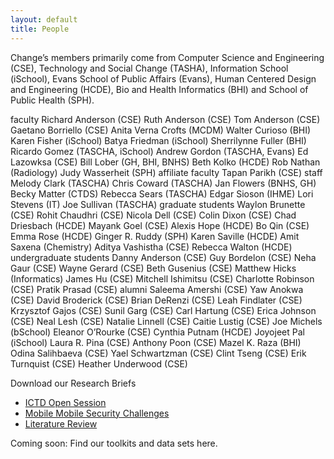 ```yaml
---
layout: default
title: People
---
```


Change’s members primarily come from Computer Science and Engineering (CSE), Technology and Social Change (TASHA), Information School (iSchool), Evans School of Public Affairs (Evans), Human Centered Design and Engineering (HCDE), Bio and Health Informatics (BHI) and School of Public Health (SPH).

faculty
Richard Anderson (CSE) Ruth Anderson (CSE) Tom Anderson (CSE) Gaetano Borriello (CSE) Anita Verna Crofts (MCDM) Walter Curioso (BHI) Karen Fisher (iSchool) Batya Friedman (iSchool) Sherrilynne Fuller (BHI) Ricardo Gomez (TASCHA, iSchool) Andrew Gordon (TASCHA, Evans) Ed Lazowksa (CSE) Bill Lober (GH, BHI, BNHS) Beth Kolko (HCDE) Rob Nathan (Radiology) Judy Wasserheit (SPH)
affiliate faculty
Tapan Parikh (CSE)
staff
Melody Clark (TASCHA) Chris Coward (TASCHA) Jan Flowers (BNHS, GH) Becky Matter (CTDS) Rebecca Sears (TASCHA) Edgar Sioson (IHME) Lori Stevens (IT) Joe Sullivan (TASCHA)
graduate students
Waylon Brunette (CSE) Rohit Chaudhri (CSE) Nicola Dell (CSE) Colin Dixon (CSE) Chad Driesbach (HCDE) Mayank Goel (CSE) Alexis Hope (HCDE) Bo Qin (CSE) Emma Rose (HCDE) Ginger R. Ruddy (SPH) Karen Saville (HCDE) Amit Saxena (Chemistry) Aditya Vashistha (CSE) Rebecca Walton (HCDE)
undergraduate students
Danny Anderson (CSE) Guy Bordelon (CSE) Neha Gaur (CSE) Wayne Gerard (CSE) Beth Gusenius (CSE) Matthew Hicks (Informatics) James Hu (CSE) Mitchell Ishimitsu (CSE) Charlotte Robinson (CSE) Pratik Prasad (CSE)
alumni
Saleema Amershi (CSE) Yaw Anokwa (CSE) David Broderick (CSE) Brian DeRenzi (CSE) Leah Findlater (CSE) Krzysztof Gajos (CSE) Sunil Garg (CSE) Carl Hartung (CSE) Erica Johnson (CSE) Neal Lesh (CSE) Natalie Linnell (CSE) Caitie Lustig (CSE) Joe Michels (bSchool) Eleanor O’Rourke (CSE) Cynthia Putnam (HCDE) Joyojeet Pal (iSchool) Laura R. Pina (CSE) Anthony Poon (CSE) Mazel K. Raza (BHI) Odina Salihbaeva (CSE) Yael Schwartzman (CSE) Clint Tseng (CSE) Erik Turnquist (CSE) Heather Underwood (CSE)


<div class="panel panel-primary">
	<div class="panel-heading">Download our Research Briefs</div>
	<div class="panel-body">
		<ul>
			<li><a href="docs/ICTD_Open_Session_Research_Brief_Aug2016.pdf">ICTD Open Session</a></li>
			<li><a href="docs/Mobile_Money_Security_Research_Brief_Aug2016.pdf">Mobile Mobile Security Challenges</a></li>
			<li><a href="docs/Literature_Survey_Research_Brief_Aug2016.pdf">Literature Review</a></li>
		</ul>
	</div>
</div>

<div class="jumbotron">
Coming soon:
Find our toolkits and data sets here.
</div>
